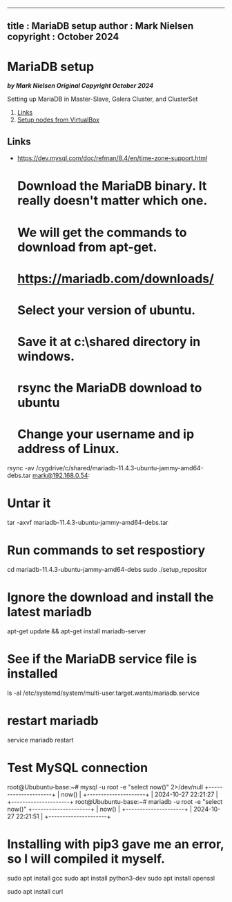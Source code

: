 
---
title : MariaDB setup
author : Mark Nielsen  
copyright : October 2024  
---


MariaDB setup
==============================

_**by Mark Nielsen
Original Copyright October 2024**_

Setting up MariaDB in Master-Slave, Galera Cluster, and ClusterSet

1. [Links](#links)
2. [Setup nodes from VirtualBox](#vb)

<a name=Links></a>Links
-----
* https://dev.mysql.com/doc/refman/8.4/en/time-zone-support.html



  # Download the MariaDB binary. It really doesn't matter which one. 
  # We will get the commands to download from apt-get. 

  # https://mariadb.com/downloads/
  # Select your version of ubuntu. 
  # Save it at c:\shared directory in windows. 

  # rsync the MariaDB download to ubuntu
  # Change your username and ip address of Linux. 
rsync -av  /cygdrive/c/shared/mariadb-11.4.3-ubuntu-jammy-amd64-debs.tar mark@192.168.0.54:
 # Untar it
tar -axvf mariadb-11.4.3-ubuntu-jammy-amd64-debs.tar

  # Run commands to set respostiory
cd mariadb-11.4.3-ubuntu-jammy-amd64-debs
sudo ./setup_repositor

  # Ignore the download and install the latest mariadb
apt-get update && apt-get install mariadb-server

  # See if the MariaDB service file is installed
ls -al /etc/systemd/system/multi-user.target.wants/mariadb.service

  # restart mariadb
service mariadb restart

  # Test MySQL connection
root@Ububuntu-base:~# mysql -u root -e "select now()" 2>/dev/null
+---------------------+
| now()               |
+---------------------+
| 2024-10-27 22:21:27 |
+---------------------+
root@Ububuntu-base:~# mariadb -u root -e "select now()"
+---------------------+
| now()               |
+---------------------+
| 2024-10-27 22:21:51 |
+---------------------+


  # Installing with pip3 gave me an error, so I will compiled it myself. 
sudo apt install gcc
sudo apt install python3-dev
sudo apt install openssl

 sudo apt install curl